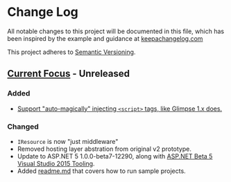 # Change Log
All notable changes to this project will be documented in this file, which has been inspired by the example and guidance at [keepachangelog.com](http://keepachangelog.com/) 

This project adheres to [Semantic Versioning](http://semver.org/).

## [Current Focus][focus] - Unreleased
### Added
- [Support "auto-magically" injecting `<script>` tags, like Glimpse 1.x does.](https://github.com/Glimpse/Glimpse.Prototype/pull/14)

### Changed
- `IResource` is now "just middleware"
- Removed hosting layer abstration from original v2 prototype. 
- Update to ASP.NET 5 1.0.0-beta7-12290, along with [ASP.NET Beta 5 Visual Studio 2015 Tooling](http://blogs.msdn.com/b/webdev/archive/2015/07/27/announcing-availability-of-asp-net-5-beta-6.aspx).
- Added [readme.md](https://github.com/Glimpse/Glimpse.Prototype/blob/dev/src/readme.md) that covers how to run sample projects.

[focus]: https://github.com/Glimpse/Glimpse.Prototype/milestones/2015.08.21%20-%202
